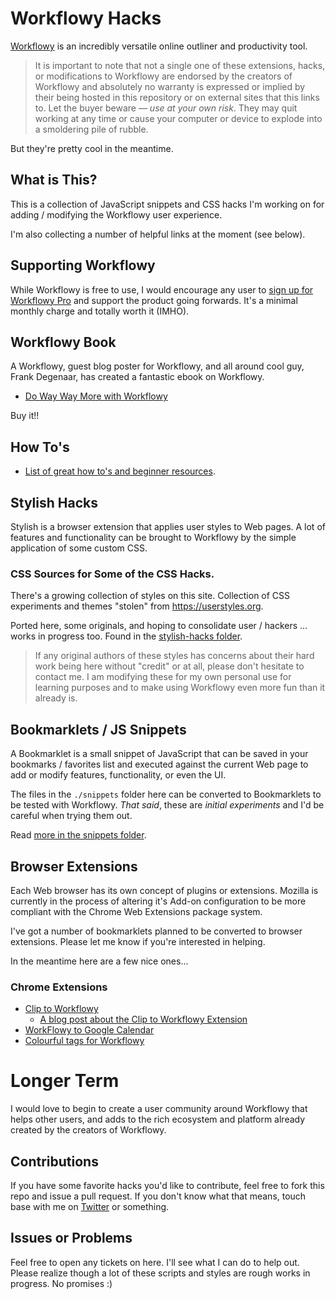 
# Workflowy Hacks

[Workflowy](https://workflowy.com) is an incredibly versatile online outliner and productivity tool.

> It is important to note that not a single one of these extensions, hacks, or modifications to Workflowy are endorsed by the creators of Workflowy and absolutely no warranty is expressed or implied by their being hosted in this repository or on external sites that this links to. Let the buyer beware — *use at your own risk*. They may quit working at any time or cause your computer or device to explode into a smoldering pile of rubble.

But they're pretty cool in the meantime.

## What is This?

This is a collection of JavaScript snippets and CSS hacks I'm working on for adding / modifying the Workflowy user experience. 

I'm also collecting a number of helpful links at the moment (see below).

## Supporting Workflowy

While Workflowy is free to use, I would encourage any user to [sign up for Workflowy Pro](https://workflowy.com/accounts/register/) and support the product going forwards. It's a minimal monthly charge and totally worth it (IMHO).

## Workflowy Book

A Workflowy, guest blog poster for Workflowy, and all around cool guy, Frank Degenaar, has created a fantastic ebook on Workflowy.

 - [Do Way Way More with Workflowy](http://www.productivitymashup.com/do-way-way-more-in-workflowy/)

Buy it!!

## How To's

 - [List of great how to's and beginner resources](https://workflowy.com/s/nYxJeeQa4G).

## Stylish Hacks

Stylish is a browser extension that applies user styles to Web pages. A lot of features and functionality can be brought to Workflowy by the simple application of some custom CSS.

### CSS Sources for Some of the CSS Hacks.

There's a growing collection of styles on this site. Collection of CSS experiments and themes "stolen" from https://userstyles.org.

Ported here, some originals, and hoping to consolidate user / hackers ... works in progress too. Found in the [stylish-hacks folder](https://github.com/rcherny/wf-hacks/tree/master/stylish-hacks).

> If any original authors of these styles has concerns about their hard work being here without "credit" or at all, please don't hesitate to contact me. I am modifying these for my own personal use for learning purposes and to make using Workflowy even more fun than it already is.

## Bookmarklets / JS Snippets

A Bookmarklet is a small snippet of JavaScript that can be saved in your bookmarks / favorites list and executed against the current Web page to add or modify features, functionality, or even the UI.

The files in the `./snippets` folder here can be converted to Bookmarklets to be tested with Workflowy. *That said*, these are *initial experiments* and I'd be careful when trying them out.

Read [more in the snippets folder](./snippets/readme.md).

## Browser Extensions

Each Web browser has its own concept of plugins or extensions. Mozilla is currently in the process of altering it's Add-on configuration to be more compliant with the Chrome Web Extensions package system.

I've got a number of bookmarklets planned to be converted to browser extensions. Please let me know if you're interested in helping.

In the meantime here are a few nice ones...

### Chrome Extensions

 - [Clip to Workflowy](https://chrome.google.com/webstore/detail/clip-to-workflowy/cfifjihfoegnccifkcdomdookdckhaah)
     - [A blog post about the Clip to Workflowy Extension](https://rawbytz.wordpress.com/2015/11/21/clip-to-workflowy/)
 - [WorkFlowy to Google Calendar](https://chrome.google.com/webstore/detail/workflowy-to-google-calen/jgcnopjghjlddcncaiohpbchlojdhgde)
 - [Colourful tags for Workflowy](https://github.com/chronakis/workflowy-color-labels)

# Longer Term

I would love to begin to create a user community around Workflowy that helps other users, and adds to the rich ecosystem and platform already created by the creators of Workflowy.

## Contributions

If you have some favorite hacks you'd like to contribute, feel free to fork this repo and issue a pull request. If you don't know what that means, touch base with me on [Twitter](twitter.com/rcherny) or something.

## Issues or Problems

Feel free to open any tickets on here. I'll see what I can do to help out. Please realize though a lot of these scripts and styles are rough works in progress. No promises :)
